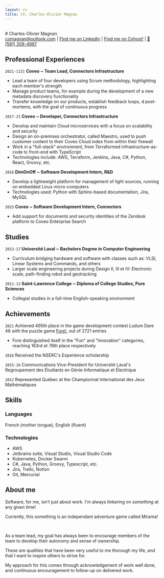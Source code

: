 ```yaml
---
layout: cv
title: CV, Charles-Olivier Magnan
---
```

<br>
# Charles-Olivier Magnan

<div id="webaddress">
<a href="comagnan@outlook.com">comagnan@outlook.com</a>
| <a href="https://ca.linkedin.com/in/charles-olivier-magnan-b89a6183">Find me on LinkedIn</a>
| <a href="https://cohost.org/TheBlondeBass">Find me on Cohost!</a>
| <a href="tel:581-308-4997">📱 (581) 308-4997</a>
</div>

## Professional Experiences

`2021-[23]`
__Coveo ~ Team Lead, Connectors Infrastructure__

- Lead a team of four developers using Scrum methodology, highlighting each member's strength
- Manage product teams, for example during the development of a new metadata discovery functionality
- Transfer knowledge on our products, establish feedback loops, d post-mortems, with the goal of continuous progress

`2017-21`
__Coveo ~ Developer, Connectors Infrastructure__

- Develop and maintain Cloud microservices with a focus on scalability and security
- Design an on-premises orchestrator, called Maestro, used to push customer content to their Coveo Cloud index from within their firewall
- Work in a "full-stack" environment, from Terraformed infrastructure-as-code to front-end with TypeScript
- Technologies include: AWS, Terraform, Jenkins, Java, C#, Python, React, Groovy, etc.

`2016`
__DimOnOff ~ Software Development Intern, R&D__

- Develop a lightweight platform for management of light sources, running on embedded Linux micro-computers
- Technologies used: Python with Sphinx-based documentation, Jira, MySQL

`2015`
__Coveo ~ Software Development Intern, Connectors__

- Add support for documents and security identities of the Zendesk platform to Coveo Enterprise Search

## Studies

`2013-17`
__Université Laval ~ Bachelors Degree in Computer Engineering__

- Curriculum bridging hardware and software with classes such as: VLSI, Linear Systems and Commands, and others
- Larger scale engineering projects during Design II, III et IV: Electronic scale, path-finding robot and geotracking

`2011-13`
__Saint-Lawrence College ~ Diploma of College Studies, Pure Sciences__

- Collegial studies in a full-time English-speaking environment

## Achievements

`2021`
Achieved 495th place in the game development contest Ludum Dare 48 with the puzzle game [Fore!](https://ldjam.com/events/ludum-dare/48/fore), out of 2721 entries
- Fore distinguished itself in the "Fun" and "Innovation" categories, reaching 163rd et 76th place respectively

`2016`
Received the NSERC's Experience scholarship

`2015-16`
Communications Vice-President for Université Laval's Regroupement des Étudiants en Génie Informatique et Électrique

`2012`
Represented Québec at the Championnat International des Jeux Mathématiques

## Skills

### Languages

French (mother tongue), English (fluent)

### Technologies

- AWS
- Jetbrains suite, Visual Studio, Visual Studio Code
- Kubernetes, Docker Swarm
- C#, Java, Python, Groovy, Typescript, etc.
- Jira, Trello, Notion
- Git, Mercurial

## About me

Software, for me, isn't just about work. I'm always tinkering on *something* at any given time!

Currently, this something is an independant adventure game called Mirama!

<br>

As a team lead, my goal has always been to encourage members of the team to develop their autonomy and sense of ownership.

These are qualities that have been very useful to me thorough my life, and that I want to inspire others to strive for.

My approach for this comes through acknowledgement of work well done, and continuous encouragement to follow-up on delivered work.

<!-- ### Footer

Last updated: July 2023 -->



